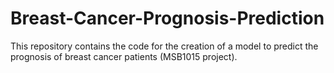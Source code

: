 # Breast-Cancer-Prognosis-Prediction
This repository contains the code for the creation of a model to predict the prognosis of breast cancer patients (MSB1015 project). 
